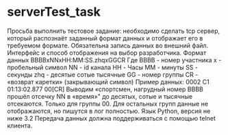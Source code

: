 # serverTest_task
 Просьба выполнить тестовое задание: необходимо сделать tcp сервер, который распознаёт заданный формат данных и отображает его в требуемом формате. Обязательна запись данных во внешний файл. Интерфейс и способ отображения на выбор разработчика. Формат данных BBBBxNNxHH:MM:SS.zhqxGGCR Где BBBB - номер участника x - пробельный символ NN - id канала HH - Часы MM - минуты SS - секунды zhq - десятые сотые тысячные GG - номер группы CR - «возврат каретки» (закрывающий символ) Пример данных: 0002 C1 01:13:02.877 00[CR] Выводим «спортсмен, нагрудный номер BBBB прошёл отсечку NN в «время»" до десятых, сотые и тысячные отсекаются. Только для группы 00. Для остальных групп данные не отображаются, но пишутся в лог полностью. Язык Python, версия не ниже 3.2 Передача данных должна поддерживаться с помощью telnet клиента.

